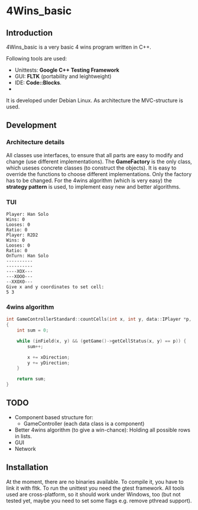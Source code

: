 4Wins_basic
===========

## Introduction
4Wins_basic is a very basic 4 wins program written in C++.

Following tools are used:
* Unittests: **Google C++ Testing Framework**
* GUI: **FLTK** (portability and leightweight)
* IDE: **Code::Blocks**.
* 
It is developed under Debian Linux. As architecture the MVC-structure is used.

## Development

### Architecture details
All classes use interfaces, to ensure that all parts are easy to modify and change (use different implementations).
The **GameFactory** is the only class, which useses concrete classes (to construct the objects). It is easy to override the
functions to choose different implementations. Only the factory has to be changed.
For the 4wins algorithm (which is very easy) the **strategy pattern** is used, to implement easy new and better algorithms.

### TUI

    Player: Han Solo
    Wins: 0
    Looses: 0
    Ratio: 0
    Player: R2D2
    Wins: 0
    Looses: 0
    Ratio: 0
    OnTurn: Han Solo
    ----------
    ----------
    ----XOX---
    ---XOOO---
    --XXOXO---
    Give x and y coordinates to set cell:
    5 3

### 4wins algorithm
```c
int GameControllerStandard::countCells(int x, int y, data::IPlayer *p, int xDirection, int yDirection)
{
    int sum = 0;

    while (inField(x, y) && (getGame()->getCellStatus(x, y) == p)) {
        sum++;

        x += xDirection;
        y += yDirection;
    }

    return sum;
}
```

## TODO

* Component based structure for:
  * GameController (each data class is a component)
* Better 4wins algorithm (to give a win-chance): Holding all possible rows in lists.
* GUI
* Network

## Installation

At the moment, there are no binaries available. To compile it, you have to link it with fltk.
To run the unittest you need the gtest framework. All tools used are cross-platform, so it should work under
Windows, too (but not tested yet, maybe you need to set some flags e.g. remove pthread support).
